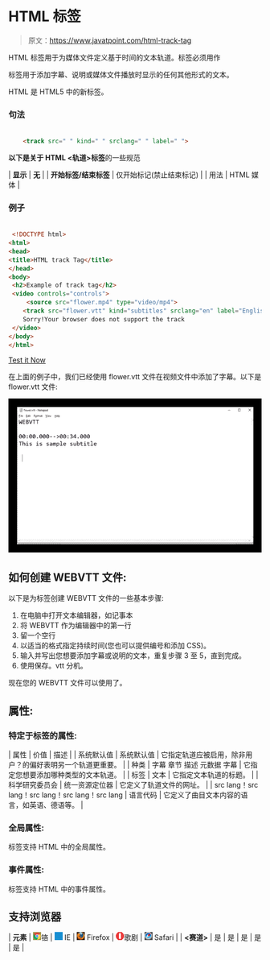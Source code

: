 # HTML <track>标签

> 原文：<https://www.javatpoint.com/html-track-tag>

HTML <track>标签用于为媒体文件定义基于时间的文本轨道。<track>标签必须用作

<audio>和<video>元素的子元素。</video></audio>

<track>标签用于添加字幕、说明或媒体文件播放时显示的任何其他形式的文本。

HTML <track>是 HTML5 中的新标签。

### 句法

```html

    <track src=" " kind=" " srclang=" " label=" ">

```

**以下是关于 HTML <轨道>标签**的一些规范

| **显示** | **无** |
| **开始标签/结束标签** | 仅开始标记(禁止结束标记) |
| 用法 | HTML 媒体 |

### 例子

```html

 <!DOCTYPE html>
<html>
<head>
<title>HTML track Tag</title>
</head>
<body>
 <h2>Example of track tag</h2>
 <video controls="controls">
     <source src="flower.mp4" type="video/mp4">
    <track src="flower.vtt" kind="subtitles" srclang="en" label="English">
    Sorry!Your browser does not support the track
 </video>
</body>
</html>

```

[Test it Now](https://www.javatpoint.com/oprweb/test.jsp?filename=htmltracktag)

在上面的例子中，我们已经使用 flower.vtt 文件在视频文件中添加了字幕。以下是 flower.vtt 文件:

![HTML track tag](img/43bbc972050866e174d8271210d9acc6.png)

## 如何创建 WEBVTT 文件:

以下是为<track>标签创建 WEBVTT 文件的一些基本步骤:

1.  在电脑中打开文本编辑器，如记事本
2.  将 WEBVTT 作为编辑器中的第一行
3.  留一个空行
4.  以适当的格式指定持续时间(您也可以提供编号和添加 CSS)。
5.  输入并写出您想要添加字幕或说明的文本，重复步骤 3 至 5，直到完成。
6.  使用保存。vtt 分机。

现在您的 WEBVTT 文件可以使用了。

## 属性:

### 特定于标签的属性:

| 属性 | 价值 | 描述 |
| 系统默认值 | 系统默认值 | 它指定轨道应被启用，除非用户？的偏好表明另一个轨道更重要。 |
| 种类 | 字幕
章节
描述
元数据
字幕 | 它指定您想要添加哪种类型的文本轨道。 |
| 标签 | 文本 | 它指定文本轨道的标题。 |
| 科学研究委员会 | 统一资源定位器 | 它定义了轨道文件的网址。 |
| src lang！src lang！src lang！src lang！src lang | 语言代码 | 它定义了曲目文本内容的语言，如英语、德语等。 |

### 全局属性:

<track>标签支持 HTML 中的全局属性。

### 事件属性:

<track>标签支持 HTML 中的事件属性。

## 支持浏览器

| **元素** | ![chrome browser](img/4fbdc93dc2016c5049ed108e7318df19.png)铬 | ![ie browser](img/83dd23df1fe8373fd5bf054b2c1dd88b.png) IE | ![firefox browser](img/4f001fff393888a8a807ed29b28145d1.png) Firefox | ![opera browser](img/6cad4a592cc69a052056a0577b4aac65.png)歌剧 | ![safari browser](img/a0f6a9711a92203c5dc5c127fe9c9fca.png) Safari |
| **<赛道>** | 是 | 是 | 是 | 是 | 是 |